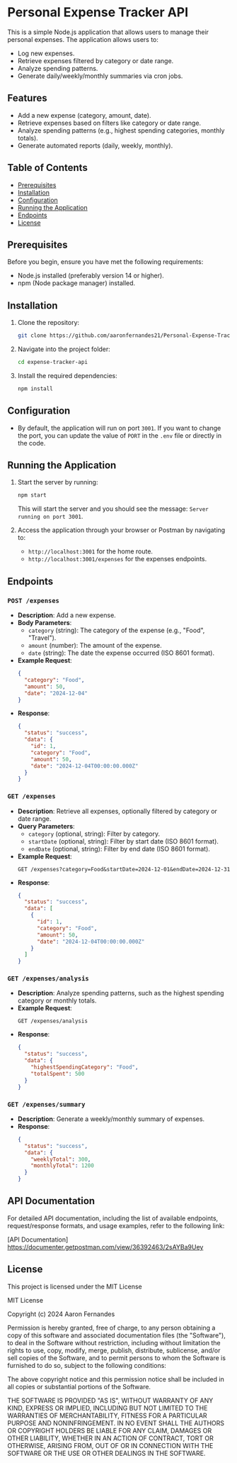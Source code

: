 # Personal Expense Tracker API

This is a simple Node.js application that allows users to manage their personal expenses. The application allows users to:
- Log new expenses.
- Retrieve expenses filtered by category or date range.
- Analyze spending patterns.
- Generate daily/weekly/monthly summaries via cron jobs.

## Features
- Add a new expense (category, amount, date).
- Retrieve expenses based on filters like category or date range.
- Analyze spending patterns (e.g., highest spending categories, monthly totals).
- Generate automated reports (daily, weekly, monthly).

## Table of Contents
- [Prerequisites](#prerequisites)
- [Installation](#installation)
- [Configuration](#configuration)
- [Running the Application](#running-the-application)
- [Endpoints](#endpoints)
- [License](#license)

## Prerequisites
Before you begin, ensure you have met the following requirements:
- Node.js installed (preferably version 14 or higher).
- npm (Node package manager) installed.

## Installation

1. Clone the repository:
    ```bash
    git clone https://github.com/aaronfernandes21/Personal-Expense-Tracker
    ```
2. Navigate into the project folder:
    ```bash
    cd expense-tracker-api
    ```
3. Install the required dependencies:
    ```bash
    npm install
    ```

## Configuration
- By default, the application will run on port `3001`. If you want to change the port, you can update the value of `PORT` in the `.env` file or directly in the code.

## Running the Application
1. Start the server by running:
    ```bash
    npm start
    ```
    This will start the server and you should see the message: `Server running on port 3001`.

2. Access the application through your browser or Postman by navigating to:
    - `http://localhost:3001` for the home route.
    - `http://localhost:3001/expenses` for the expenses endpoints.

## Endpoints

### `POST /expenses`
- **Description**: Add a new expense.
- **Body Parameters**:
    - `category` (string): The category of the expense (e.g., "Food", "Travel").
    - `amount` (number): The amount of the expense.
    - `date` (string): The date the expense occurred (ISO 8601 format).
- **Example Request**:
    ```json
    {
      "category": "Food",
      "amount": 50,
      "date": "2024-12-04"
    }
    ```
- **Response**:
    ```json
    {
      "status": "success",
      "data": {
        "id": 1,
        "category": "Food",
        "amount": 50,
        "date": "2024-12-04T00:00:00.000Z"
      }
    }
    ```

### `GET /expenses`
- **Description**: Retrieve all expenses, optionally filtered by category or date range.
- **Query Parameters**:
    - `category` (optional, string): Filter by category.
    - `startDate` (optional, string): Filter by start date (ISO 8601 format).
    - `endDate` (optional, string): Filter by end date (ISO 8601 format).
- **Example Request**:
    ```
    GET /expenses?category=Food&startDate=2024-12-01&endDate=2024-12-31
    ```
- **Response**:
    ```json
    {
      "status": "success",
      "data": [
        {
          "id": 1,
          "category": "Food",
          "amount": 50,
          "date": "2024-12-04T00:00:00.000Z"
        }
      ]
    }
    ```

### `GET /expenses/analysis`
- **Description**: Analyze spending patterns, such as the highest spending category or monthly totals.
- **Example Request**:
    ```
    GET /expenses/analysis
    ```
- **Response**:
    ```json
    {
      "status": "success",
      "data": {
        "highestSpendingCategory": "Food",
        "totalSpent": 500
      }
    }
    ```

### `GET /expenses/summary`
- **Description**: Generate a weekly/monthly summary of expenses.
- **Response**:
    ```json
    {
      "status": "success",
      "data": {
        "weeklyTotal": 300,
        "monthlyTotal": 1200
      }
    }
    ```
## API Documentation

For detailed API documentation, including the list of available endpoints, request/response formats, and usage examples, refer to the following link:

[API Documentation] https://documenter.getpostman.com/view/36392463/2sAYBa9Uey

## License
This project is licensed under the MIT License 

MIT License

Copyright (c) 2024 Aaron Fernandes

Permission is hereby granted, free of charge, to any person obtaining a copy
of this software and associated documentation files (the "Software"), to deal
in the Software without restriction, including without limitation the rights
to use, copy, modify, merge, publish, distribute, sublicense, and/or sell
copies of the Software, and to permit persons to whom the Software is
furnished to do so, subject to the following conditions:

The above copyright notice and this permission notice shall be included in all
copies or substantial portions of the Software.

THE SOFTWARE IS PROVIDED "AS IS", WITHOUT WARRANTY OF ANY KIND, EXPRESS OR
IMPLIED, INCLUDING BUT NOT LIMITED TO THE WARRANTIES OF MERCHANTABILITY,
FITNESS FOR A PARTICULAR PURPOSE AND NONINFRINGEMENT. IN NO EVENT SHALL THE
AUTHORS OR COPYRIGHT HOLDERS BE LIABLE FOR ANY CLAIM, DAMAGES OR OTHER
LIABILITY, WHETHER IN AN ACTION OF CONTRACT, TORT OR OTHERWISE, ARISING FROM,
OUT OF OR IN CONNECTION WITH THE SOFTWARE OR THE USE OR OTHER DEALINGS IN
THE SOFTWARE.
